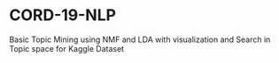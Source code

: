 # CORD-19-NLP
Basic Topic Mining using NMF and LDA with visualization and Search in Topic space for Kaggle Dataset
